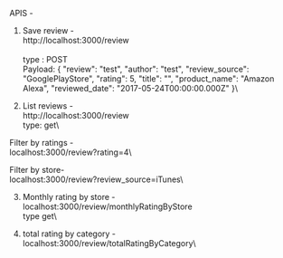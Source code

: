 APIS - 
1. Save review - \
http://localhost:3000/review\
\
type : POST\
Payload: {
        "review": "test",
        "author": "test",
        "review_source": "GooglePlayStore",
        "rating": 5,
        "title": "",
        "product_name": "Amazon Alexa",
        "reviewed_date": "2017-05-24T00:00:00.000Z"
    }\


2. List reviews - \
http://localhost:3000/review\
type: get\

Filter by ratings -\
localhost:3000/review?rating=4\

Filter by store-\
localhost:3000/review?review_source=iTunes\


3. Monthly rating by store -\
localhost:3000/review/monthlyRatingByStore\
type get\

4. total rating by category -\
localhost:3000/review/totalRatingByCategory\

